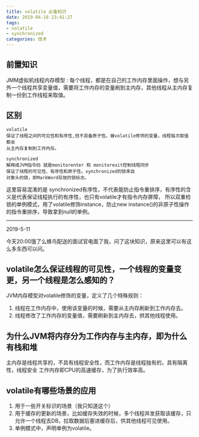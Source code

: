 ```yaml
---
title: volatile 必备知识
date: 2019-04-18 23:41:27
tags: 
- volatile
- synchronized
categories: 技术
---
```

## 前置知识

JMM虚拟机线程内存模型 
:   每个线程，都是在自己的工作内存里面操作，想与另外一个线程共享变量值，需要将工作内存的变量刷到主内存，其他线程从主内存复制一份到工作线程来取值。


## 区别

```
volatile
保证了线程之间的可见性和有序性,但不具备原子性。被volatile修饰的变量，线程每次取值都会
从主内存复制到工作内存。 
```

```
synchronized 
解释成JVM指令码 就是monitorenter 和 monitorexit控制线程同步
保证了线程的可见性、有序性和原子性。synchronized的锁来自
对象头的锁，即MarkWord存放的锁标志。
```

这里容易混淆的是 synchronized有序性，不代表能防止指令重排序，有序性的含义是代表保证线程执行的有序性，也只有volatile才有指令内存屏障，
所以双重检锁的单例模式，用了volatile修饰instance，防止new instance()的非原子性操作的指令重排序，导致拿到null的单例。






---
2019-5-11

今天20:00饿了么蜂鸟配送的面试官电面了我，问了这块知识，原来这里可以有这么多东西可以问。

## volatile怎么保证线程的可见性，一个线程的变量变更，另一个线程是怎么感知的？
JVM内存模型对volatile修饰的变量，定义了几个特殊规则：
1. 线程在工作内存中，使用该变量的时候，需要从主内存刷新到工作内存去。
2. 线程修改了工作内存的变量值，需要刷新到主内存去，供其他线程使用。

## 为什么JVM将内存分为工作内存与主内存，即为什么有栈和堆
主内存是线程共享的，不具有线程安全性，而工作内存是线程独有的，具有隔离性，线程安全
工作内存即CPU的高速缓存，为了执行效率高。

## volatile有哪些场景的应用
1. 用于一些开关标识的场景（我只知道这个）
2. 用于缓存的更新的场景，比如缓存失效的时候，多个线程并发获取该缓存，只允许一个线程去DB，拉取数据后塞进缓存后，供其他线程可见使用。
3. 单例模式中，声明单例为volatile。



